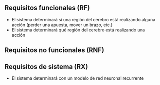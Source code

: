 ## Requisitos funcionales (RF)
- El sistema determinará si una región del cerebro está realizando alguna acción (perder una apuesta, mover un brazo, etc.)
- El sistema determinará qué región del cerebro está realizando una acción

## Requisitos no funcionales (RNF)

## Requisitos de sistema (RX)
- El sistema determinará con un modelo de red neuronal recurrente